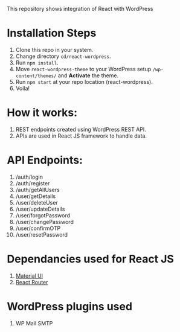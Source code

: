 This repository shows integration of React with WordPress

# Installation Steps

1. Clone this repo in your system.
2. Change directory `cd/react-wordpress`.
3. Run `npm install`.
4. Move `react-wordpress-theme` to your WordPress setup `/wp-content/themes/` and **Activate** the theme.
5. Run `npm start` at your repo location (react-wordpress).
6. Voila! 

# How it works:

1. REST endpoints created using WordPress REST API.
2. APIs are used in React JS framework to handle data.

# API Endpoints:

1. /auth/login
2. /auth/register
3. /auth/getAllUsers
4. /user/getDetails
5. /user/deleteUser
6. /user/updateDetails
7. /user/forgotPassword
8. /user/changePassword
9. /user/confirmOTP
10. /user/resetPassword

# Dependancies used for React JS

1. [Material UI](https://mui.com)
2. [React Router](https://reactrouter.com/en/main)

# WordPress plugins used
1. WP Mail SMTP

